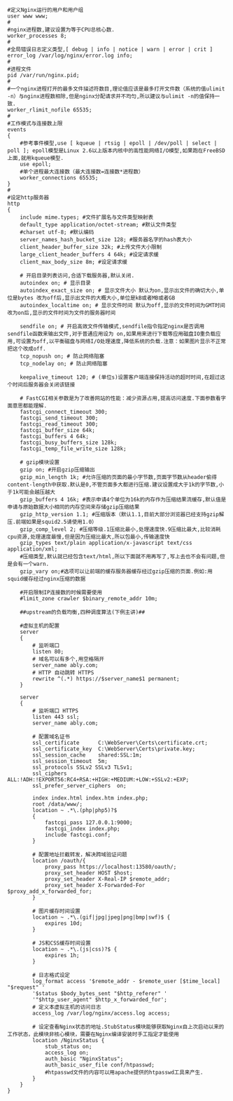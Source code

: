
    #定义Nginx运行的用户和用户组
    user www www;
    #
    #nginx进程数,建议设置为等于CPU总核心数.
    worker_processes 8;
    #
    #全局错误日志定义类型,[ debug | info | notice | warn | error | crit ]
    error_log /var/log/nginx/error.log info;
    #
    #进程文件
    pid /var/run/nginx.pid;
    #
    #一个nginx进程打开的最多文件描述符数目,理论值应该是最多打开文件数（系统的值ulimit -n）与nginx进程数相除,但是nginx分配请求并不均匀,所以建议与ulimit -n的值保持一致.
    worker_rlimit_nofile 65535;
    #
    #工作模式与连接数上限
    events
    {
        #参考事件模型,use [ kqueue | rtsig | epoll | /dev/poll | select | poll ]; epoll模型是Linux 2.6以上版本内核中的高性能网络I/O模型,如果跑在FreeBSD上面,就用kqueue模型.
        use epoll;
        #单个进程最大连接数（最大连接数=连接数*进程数）
        worker_connections 65535;
    }
    #
    #设定http服务器
    http
    {
        include mime.types; #文件扩展名与文件类型映射表
        default_type application/octet-stream; #默认文件类型
        #charset utf-8; #默认编码
        server_names_hash_bucket_size 128; #服务器名字的hash表大小
        client_header_buffer_size 32k; #上传文件大小限制
        large_client_header_buffers 4 64k; #设定请求缓
        client_max_body_size 8m; #设定请求缓
        
        # 开启目录列表访问,合适下载服务器,默认关闭.
        autoindex on; # 显示目录
        autoindex_exact_size on; # 显示文件大小 默认为on,显示出文件的确切大小,单位是bytes 改为off后,显示出文件的大概大小,单位是kB或者MB或者GB
        autoindex_localtime on; # 显示文件时间 默认为off,显示的文件时间为GMT时间 改为on后,显示的文件时间为文件的服务器时间
        
        sendfile on; # 开启高效文件传输模式,sendfile指令指定nginx是否调用sendfile函数来输出文件,对于普通应用设为 on,如果用来进行下载等应用磁盘IO重负载应用,可设置为off,以平衡磁盘与网络I/O处理速度,降低系统的负载.注意：如果图片显示不正常把这个改成off.
        tcp_nopush on; # 防止网络阻塞
        tcp_nodelay on; # 防止网络阻塞
        
        keepalive_timeout 120; # (单位s)设置客户端连接保持活动的超时时间,在超过这个时间后服务器会关闭该链接
        
        # FastCGI相关参数是为了改善网站的性能：减少资源占用,提高访问速度.下面参数看字面意思都能理解.
        fastcgi_connect_timeout 300;
        fastcgi_send_timeout 300;
        fastcgi_read_timeout 300;
        fastcgi_buffer_size 64k;
        fastcgi_buffers 4 64k;
        fastcgi_busy_buffers_size 128k;
        fastcgi_temp_file_write_size 128k;
        
        # gzip模块设置
        gzip on; #开启gzip压缩输出
        gzip_min_length 1k; #允许压缩的页面的最小字节数,页面字节数从header偷得content-length中获取.默认是0,不管页面多大都进行压缩.建议设置成大于1k的字节数,小于1k可能会越压越大
        gzip_buffers 4 16k; #表示申请4个单位为16k的内存作为压缩结果流缓存,默认值是申请与原始数据大小相同的内存空间来存储gzip压缩结果
        gzip_http_version 1.1; #压缩版本（默认1.1,目前大部分浏览器已经支持gzip解压.前端如果是squid2.5请使用1.0）
        gzip_comp_level 2; #压缩等级.1压缩比最小,处理速度快.9压缩比最大,比较消耗cpu资源,处理速度最慢,但是因为压缩比最大,所以包最小,传输速度快
        gzip_types text/plain application/x-javascript text/css application/xml;
        #压缩类型,默认就已经包含text/html,所以下面就不用再写了,写上去也不会有问题,但是会有一个warn.
        gzip_vary on;#选项可以让前端的缓存服务器缓存经过gzip压缩的页面.例如:用squid缓存经过nginx压缩的数据
        
        #开启限制IP连接数的时候需要使用
        #limit_zone crawler $binary_remote_addr 10m;
        
        ##upstream的负载均衡,四种调度算法(下例主讲)##
        
        #虚拟主机的配置
        server
        {
            # 监听端口
            listen 80;
            # 域名可以有多个,用空格隔开
            server_name ably.com;
            # HTTP 自动跳转 HTTPS
            rewrite ^(.*) https://$server_name$1 permanent;
        }
        
        server
        {
            # 监听端口 HTTPS
            listen 443 ssl;
            server_name ably.com;
            
            # 配置域名证书
            ssl_certificate      C:\WebServer\Certs\certificate.crt;
            ssl_certificate_key  C:\WebServer\Certs\private.key;
            ssl_session_cache    shared:SSL:1m;
            ssl_session_timeout  5m;
            ssl_protocols SSLv2 SSLv3 TLSv1;
            ssl_ciphers ALL:!ADH:!EXPORT56:RC4+RSA:+HIGH:+MEDIUM:+LOW:+SSLv2:+EXP;
            ssl_prefer_server_ciphers  on;
        
            index index.html index.htm index.php;
            root /data/www/;
            location ~ .*\.(php|php5)?$
            {
                fastcgi_pass 127.0.0.1:9000;
                fastcgi_index index.php;
                include fastcgi.conf;
            }
            
            # 配置地址拦截转发，解决跨域验证问题
            location /oauth/{
                proxy_pass https://localhost:13580/oauth/;
                proxy_set_header HOST $host;
                proxy_set_header X-Real-IP $remote_addr;
                proxy_set_header X-Forwarded-For $proxy_add_x_forwarded_for;
            }
            
            # 图片缓存时间设置
            location ~ .*\.(gif|jpg|jpeg|png|bmp|swf)$ {
                expires 10d;
            }
            
            # JS和CSS缓存时间设置
            location ~ .*\.(js|css)?$ {
                expires 1h;
            }
    
            # 日志格式设定
            log_format access '$remote_addr - $remote_user [$time_local] "$request" '
            '$status $body_bytes_sent "$http_referer" '
            '"$http_user_agent" $http_x_forwarded_for';
            # 定义本虚拟主机的访问日志
            access_log /var/log/nginx/access.log access;
            
            # 设定查看Nginx状态的地址.StubStatus模块能够获取Nginx自上次启动以来的工作状态，此模块非核心模块，需要在Nginx编译安装时手工指定才能使用
            location /NginxStatus {
                stub_status on;
                access_log on;
                auth_basic "NginxStatus";
                auth_basic_user_file conf/htpasswd;
                #htpasswd文件的内容可以用apache提供的htpasswd工具来产生.
            }
        }
    }
```